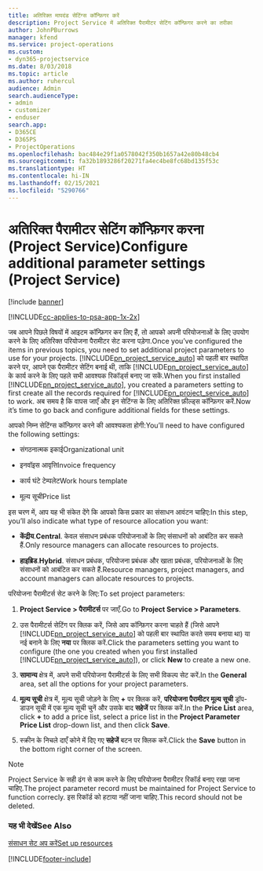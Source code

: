 ```yaml
---
title: अतिरिक्त मापदंड सेटिंग्स कॉन्फ़िगर करें
description: Project Service में अतिरिक्त पैरामीटर सेटिंग कॉन्फ़िगर करने का तरीका
author: JohnPBurrows
manager: kfend
ms.service: project-operations
ms.custom:
- dyn365-projectservice
ms.date: 8/03/2018
ms.topic: article
ms.author: ruhercul
audience: Admin
search.audienceType:
- admin
- customizer
- enduser
search.app:
- D365CE
- D365PS
- ProjectOperations
ms.openlocfilehash: bac484e29f1a0578042f350b1657a42e80b48cb4
ms.sourcegitcommit: fa32b1893286f20271fa4ec4be8fc68bd135f53c
ms.translationtype: HT
ms.contentlocale: hi-IN
ms.lasthandoff: 02/15/2021
ms.locfileid: "5290766"
---
```

# <a name="configure-additional-parameter-settings-project-service"></a><span data-ttu-id="c0ebe-103">अतिरिक्त पैरामीटर सेटिंग कॉन्फ़िगर करना (Project Service)</span><span class="sxs-lookup"><span data-stu-id="c0ebe-103">Configure additional parameter settings (Project Service)</span></span>

[!include [banner](../includes/psa-now-project-operations.md)]

[!INCLUDE[cc-applies-to-psa-app-1x-2x](../includes/cc-applies-to-psa-app-1x-2x.md)]

<span data-ttu-id="c0ebe-104">जब आपने पिछले विषयों में आइटम कॉन्फ़िगर कर लिए हैं, तो आपको अपनी परियोजनाओं के लिए उपयोग करने के लिए अतिरिक्त परियोजना पैरामीटर सेट करना पड़ेगा.</span><span class="sxs-lookup"><span data-stu-id="c0ebe-104">Once you’ve configured the items in previous topics, you need to set additional project parameters to use for your projects.</span></span> <span data-ttu-id="c0ebe-105">[!INCLUDE[pn_project_service_auto](../includes/pn-project-service-auto.md)] को पहली बार स्‍थापित करने पर, आपने एक पैरामीटर सेटिंग बनाई थी, ताकि [!INCLUDE[pn_project_service_auto](../includes/pn-project-service-auto.md)] के कार्य करने के लिए पहले सभी आवश्यक रिकॉर्ड्स बनाए जा सकें.</span><span class="sxs-lookup"><span data-stu-id="c0ebe-105">When you first installed [!INCLUDE[pn_project_service_auto](../includes/pn-project-service-auto.md)], you created a parameters setting to first create all the records required for [!INCLUDE[pn_project_service_auto](../includes/pn-project-service-auto.md)] to work.</span></span> <span data-ttu-id="c0ebe-106">अब समय है कि वापस जाएँ और इन सेटिंग्स के लिए अतिरिक्त फ़ील्ड्स कॉन्फ़िगर करें.</span><span class="sxs-lookup"><span data-stu-id="c0ebe-106">Now it’s time to go back and configure additional fields for these settings.</span></span>  
  
 <span data-ttu-id="c0ebe-107">आपको निम्न सेटिंग्स कॉन्फ़िगर करने की आवश्यकता होगी:</span><span class="sxs-lookup"><span data-stu-id="c0ebe-107">You’ll need to have configured the following settings:</span></span>  
  
-   <span data-ttu-id="c0ebe-108">संगठनात्मक इकाई</span><span class="sxs-lookup"><span data-stu-id="c0ebe-108">Organizational unit</span></span>  
  
-   <span data-ttu-id="c0ebe-109">इनवॉइस आवृत्ति</span><span class="sxs-lookup"><span data-stu-id="c0ebe-109">Invoice frequency</span></span>  
  
-   <span data-ttu-id="c0ebe-110">कार्य घंटे टेम्पलेट</span><span class="sxs-lookup"><span data-stu-id="c0ebe-110">Work hours template</span></span>  
  
-   <span data-ttu-id="c0ebe-111">मूल्य सूची</span><span class="sxs-lookup"><span data-stu-id="c0ebe-111">Price list</span></span>  
 
<span data-ttu-id="c0ebe-112">इस चरण में, आप यह भी संकेत देंगे कि आपको किस प्रकार का संसाधन आवंटन चाहिए:</span><span class="sxs-lookup"><span data-stu-id="c0ebe-112">In this step, you’ll also indicate what type of resource allocation you want:</span></span>  
  
- <span data-ttu-id="c0ebe-113">**केंद्रीय**.</span><span class="sxs-lookup"><span data-stu-id="c0ebe-113">**Central**.</span></span> <span data-ttu-id="c0ebe-114">केवल संसाधन प्रबंधक परियोजनाओं के लिए संसाधनों को आबंटित कर सकते हैं.</span><span class="sxs-lookup"><span data-stu-id="c0ebe-114">Only resource managers can allocate resources to projects.</span></span>  
  
- <span data-ttu-id="c0ebe-115">**हाइब्रिड**.</span><span class="sxs-lookup"><span data-stu-id="c0ebe-115">**Hybrid**.</span></span> <span data-ttu-id="c0ebe-116">संसाधन प्रबंधक, परियोजना प्रबंधक और खाता प्रबंधक, परियोजनाओं के लिए संसाधनों को आबंटित कर सकते हैं.</span><span class="sxs-lookup"><span data-stu-id="c0ebe-116">Resource managers, project managers, and account managers can allocate resources to projects.</span></span>  
  
 
<span data-ttu-id="c0ebe-117">परियोजना पैरामीटर्स सेट करने के लिए:</span><span class="sxs-lookup"><span data-stu-id="c0ebe-117">To set project parameters:</span></span>  
  
1. <span data-ttu-id="c0ebe-118">**Project Service > पैरामीटर्स** पर जाएँ.</span><span class="sxs-lookup"><span data-stu-id="c0ebe-118">Go to **Project Service > Parameters**.</span></span>  
  
2. <span data-ttu-id="c0ebe-119">उस पैरामीटर्स सेटिंग पर क्लिक करें, जिसे आप कॉन्फ़िगर करना चाहते हैं (जिसे आपने [!INCLUDE[pn_project_service_auto](../includes/pn-project-service-auto.md)] को पहली बार स्‍थापित करते समय बनाया था) या नई बनाने के लिए **नया** पर क्लिक करें.</span><span class="sxs-lookup"><span data-stu-id="c0ebe-119">Click the parameters setting you want to configure (the one you created when you first installed [!INCLUDE[pn_project_service_auto](../includes/pn-project-service-auto.md)]), or click **New** to create a new one.</span></span>  
  
3. <span data-ttu-id="c0ebe-120">**सामान्य** क्षेत्र में, अपने सभी परियोजना पैरामीटर्स के लिए सभी विकल्प सेट करें.</span><span class="sxs-lookup"><span data-stu-id="c0ebe-120">In the **General** area, set all the options for your project parameters.</span></span>  
  
4. <span data-ttu-id="c0ebe-121">**मूल्य सूची** क्षेत्र में, मूल्‍य सूची जोड़ने के लिए **+** पर क्लिक करें, **परियोजना पैरामीटर मूल्य सूची** ड्रॉप-डाउन सूची में एक मूल्‍य सूची चुनें और उसके बाद **सहेजें** पर क्लिक करें.</span><span class="sxs-lookup"><span data-stu-id="c0ebe-121">In the **Price List** area, click **+** to add a price list, select a price list in the **Project Parameter Price List** drop-down list, and then click **Save**.</span></span>  
  
5. <span data-ttu-id="c0ebe-122">स्‍क्रीन के निचले दाएँ कोने में दिए गए **सहेजें** बटन पर क्लिक करें.</span><span class="sxs-lookup"><span data-stu-id="c0ebe-122">Click the **Save** button in the bottom right corner of the screen.</span></span>  

> [!NOTE]
> <span data-ttu-id="c0ebe-123">Project Service के सही ढंग से काम करने के लिए परियोजना पैरामीटर रिकॉर्ड बनाए रखा जाना चाहिए.</span><span class="sxs-lookup"><span data-stu-id="c0ebe-123">The project parameter record must be maintained for Project Service to function correcly.</span></span> <span data-ttu-id="c0ebe-124">इस रिकॉर्ड को हटाया नहीं जाना चाहिए.</span><span class="sxs-lookup"><span data-stu-id="c0ebe-124">This record should not be deleted.</span></span>

### <a name="see-also"></a><span data-ttu-id="c0ebe-125">यह भी देखें</span><span class="sxs-lookup"><span data-stu-id="c0ebe-125">See Also</span></span>  
 [<span data-ttu-id="c0ebe-126">संसाधन सेट अप करें</span><span class="sxs-lookup"><span data-stu-id="c0ebe-126">Set up resources</span></span>](../psa/set-up-resources.md)


[!INCLUDE[footer-include](../includes/footer-banner.md)]